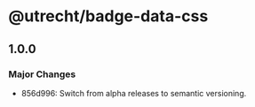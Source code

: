 # @utrecht/badge-data-css

## 1.0.0

### Major Changes

- 856d996: Switch from alpha releases to semantic versioning.
